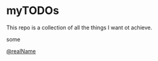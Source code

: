 # myTODOs 

This repo is a collection of all the things I want ot achieve.

some

[@realName](https://twetter.com/realName)
